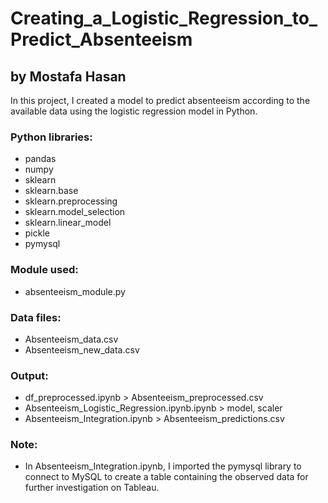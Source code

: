 # Creating_a_Logistic_Regression_to_Predict_Absenteeism
## by Mostafa Hasan

In this project, I created a model to predict absenteeism according to the available data using the logistic regression model in Python.

### Python libraries:
- pandas
- numpy
- sklearn
- sklearn.base
- sklearn.preprocessing
- sklearn.model_selection
- sklearn.linear_model
- pickle
- pymysql

### Module used:
- absenteeism_module.py

### Data files:
- Absenteeism_data.csv
- Absenteeism_new_data.csv

### Output:
- df_preprocessed.ipynb > Absenteeism_preprocessed.csv
- Absenteeism_Logistic_Regression.ipynb.ipynb > model, scaler
- Absenteeism_Integration.ipynb > Absenteeism_predictions.csv


### Note:
- In Absenteeism_Integration.ipynb, I imported the pymysql library to connect to MySQL to create a table containing the observed data for further investigation on Tableau.
